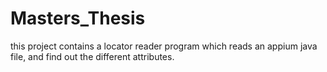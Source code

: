 # Masters_Thesis
this project contains a locator reader program which reads an appium java file, and find out the different attributes. 
